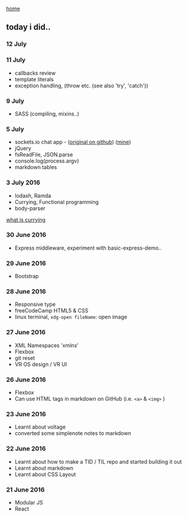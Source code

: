 [home](README.md)

## today i did..

### 12 July

### 11 July
- callbacks review
- template literals
- exception handling, (throw etc. (see also 'try', 'catch'))

### 9 July
- SASS (compiling, mixins..)

### 5 July
- sockets.io chat app - ([original on github](https://github.com/rauchg/chat-example))  ([mine](https://github.com/jess-of-the-woods/Chat))
- jQuery
- fsReadFile, JSON.parse
- console.log(process.argv)
- markdown tables

### 3 July 2016
- lodash, Ramda
- Currying, Functional programming
- body-parser

[what is currying](https://stackoverflow.com/questions/36314/what-is-currying)

### 30 June 2016
- Express middleware, experiment with basic-express-demo..

### 29 June 2016
- Bootstrap

### 28 June 2016
- Responsive type
- freeCodeCamp HTML5 & CSS
- linux terminal, `xdg-open fileName`: open image

### 27 June 2016
- XML Namespaces 'xmlns'
- Flexbox
- git reset
- VR OS design / VR UI

### 26 June 2016
- Flexbox
- Can use HTML tags in markdown on GitHub (i.e. `<a>` & `<img>` )

### 23 June 2016
- Learnt about voltage
- converted some simplenote notes to markdown

### 22 June 2016
- Learnt about how to make a TID / TIL repo and started building it out
- Learnt about markdown
- Learnt about CSS Layout

### 21 June 2016
- Modular JS
- React

